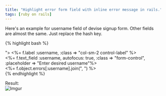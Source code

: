 ```yaml
---
title: "Highlight error form field with inline error message in rails."
tags: [ruby on rails]
---
```


Here's an example for username field of devise signup form. Other fields are almost the same. Just replace the hash key.

{% highlight bash %}
<div class="form-group <%= "has-error" if f.object.errors.include?(:username) %>">
	<%= f.label :username, :class => "col-sm-2 control-label" %>
	<div class="col-sm-4">
	<%= f.text_field :username, autofocus: true, :class => "form-control", :placeholder => "Enter desired username"%>
	</div>
	<span class="help-block"> <%= f.object.errors[:username].join(", ") %></span>
</div>
{% endhighlight %}


Result:<br/>
![Imgur](http://i.imgur.com/Pv1g3UR.png)
